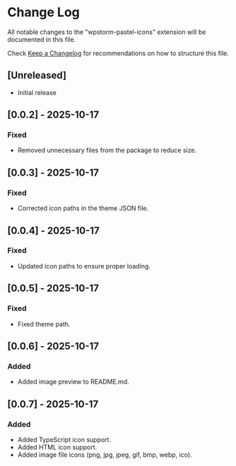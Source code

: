 # Change Log

All notable changes to the "wpstorm-pastel-icons" extension will be documented in this file.

Check [Keep a Changelog](http://keepachangelog.com/) for recommendations on how to structure this file.

## [Unreleased]

- Initial release

## [0.0.2] - 2025-10-17

### Fixed

- Removed unnecessary files from the package to reduce size.

## [0.0.3] - 2025-10-17

### Fixed

- Corrected icon paths in the theme JSON file.

## [0.0.4] - 2025-10-17

### Fixed

- Updated icon paths to ensure proper loading.

## [0.0.5] - 2025-10-17

### Fixed

- Fixed theme path.

## [0.0.6] - 2025-10-17

### Added

- Added image preview to README.md.

## [0.0.7] - 2025-10-17

### Added

- Added TypeScript icon support.
- Added HTML icon support.
- Added image file icons (png, jpg, jpeg, gif, bmp, webp, ico).
